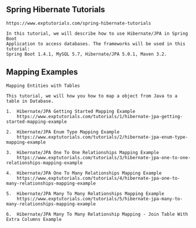 
## Spring Hibernate Tutorials

	https://www.exptutorials.com/spring-hibernate-tutorials

	In this tutorial, we will describe how to use Hibernate/JPA in Spring Boot 
	Application to access databases. The frameworks will be used in this tutorial: 
	Spring Boot 1.4.1, MySQL 5.7, Hibernate/JPA 5.0.1, Maven 3.2.


## Mapping Examples

	Mapping Entities with Tables

	This tutorial, we will how you how to map a object from Java to a table in Database.

	1. 	Hibernate/JPA Getting Started Mapping Example
		https://www.exptutorials.com/tutorials/1/hibernate-jpa-getting-started-mapping-example

	2. 	Hibernate/JPA Enum Type Mapping Example
		https://www.exptutorials.com/tutorials/2/hibernate-jpa-enum-type-mapping-example

	3. 	Hibernate/JPA One To One Relationships Mapping Example
		https://www.exptutorials.com/tutorials/3/hibernate-jpa-one-to-one-relationships-mapping-example

	4. 	Hibernate/JPA One To Many Relationships Mapping Example
		https://www.exptutorials.com/tutorials/4/hibernate-jpa-one-to-many-relationships-mapping-example

	5. 	Hibernate/JPA Many To Many Relationships Mapping Example
		https://www.exptutorials.com/tutorials/5/hibernate-jpa-many-to-many-relationships-mapping-example
		
	6. 	Hibernate/JPA Many To Many Relationship Mapping - Join Table With Extra Columns Example